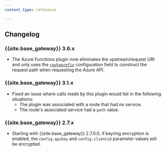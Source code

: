 ```yaml
---
content_type: reference

---
```


## Changelog

### {{site.base_gateway}} 3.6.x

* The Azure Functions plugin now eliminates the upstream/request URI and only uses the [`routeprefix`](/plugins/azure-functions/reference/#schema--config-routeprefix) 
configuration field to construct the request path when requesting the Azure API.

### {{site.base_gateway}} 3.1.x
* Fixed an issue where calls made by this plugin would fail in the following situations:
    * The plugin was associated with a route that had no service.
    * The route's associated service had a `path` value.

### {{site.base_gateway}} 2.7.x

* Starting with {{site.base_gateway}} 2.7.0.0, if keyring encryption is enabled,
 the `config.apikey` and `config.clientid` parameter values will be encrypted.
